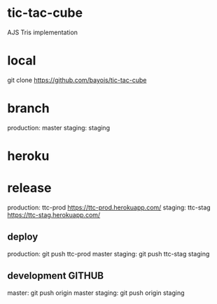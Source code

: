 # tic-tac-cube
AJS Tris implementation

# local
git clone https://github.com/bayois/tic-tac-cube

# branch
production: 	master
staging:	staging

# heroku
# release 
production:	ttc-prod https://ttc-prod.herokuapp.com/
staging:        ttc-stag https://ttc-stag.herokuapp.com/ 

## deploy
production:	git push ttc-prod master
staging:	git push ttc-stag staging 

## development GITHUB
master:		git push origin master
staging:	git push origin staging
